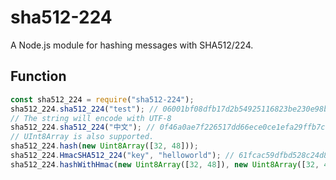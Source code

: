 # sha512-224
A Node.js module for hashing messages with SHA512/224.
## Function
```JavaScript
const sha512_224 = require("sha512-224");
sha512_224.sha512_224("test"); // 06001bf08dfb17d2b54925116823be230e98b5c6c278303bc4909a8c
// The string will encode with UTF-8
sha512_224.sha512_224("中文"); // 0f46a0ae7f226517dd66ece0ce1efa29ffb7ced05ac4566fdcaed188
// UInt8Array is also supported.
sha512_224.hash(new Uint8Array([32, 48]));
sha512_224.HmacSHA512_224("key", "helloworld"); // 61fcac59dfbd528c24d8214f999b8a60ee8a13a6bd714a72e5299088
sha512_224.hashWithHmac(new Uint8Array([32, 48]), new Uint8Array([32, 49]));
```
